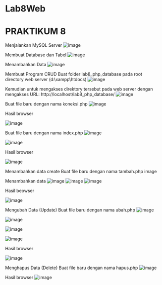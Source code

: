 # Lab8Web
# PRAKTIKUM 8
Menjalankan MySQL Server
![image](https://user-images.githubusercontent.com/101730390/170057417-304223ff-f9e7-497e-85de-d92bd03c51dd.png)


Membuat Database dan Tabel
![image](https://user-images.githubusercontent.com/101730390/170057928-4d466963-1a77-4ee3-a529-53543cc21b64.png)


Menambahkan Data
![image](https://user-images.githubusercontent.com/101730390/170058125-fc0ef167-39a1-4f66-a8d4-097b6ae2957a.png)


Membuat Program CRUD Buat folder lab8_php_database pada root directory web server (d:\xampp\htdocs)
![image](https://user-images.githubusercontent.com/101730390/170058942-2010825a-9efb-4a0e-8fcf-cebd547373b1.png)


Kemudian untuk mengakses direktory tersebut pada web server dengan mengakses URL: http://localhost/lab8_php_database/
![image](https://user-images.githubusercontent.com/101730390/170059091-3ab59c68-d24a-4853-8d43-2cceb583d421.png)


Buat file baru dengan nama koneksi.php
![image](https://user-images.githubusercontent.com/101730390/170060739-9c719d4d-3f66-449f-abda-82f184f32dac.png)

Hasil browser

![image](https://user-images.githubusercontent.com/101730390/170060671-5e78f1c3-1241-46c7-a9ef-463974055c82.png)


Buat file baru dengan nama index.php
![image](https://user-images.githubusercontent.com/101730390/170066314-82135d88-2627-4664-bdbf-3e7a0959dd07.png)


![image](https://user-images.githubusercontent.com/101730390/170066399-5d9f47b4-af0c-427c-9189-ff1d0b397249.png)


Hasil browser

![image](https://user-images.githubusercontent.com/101730390/170066511-13539cfb-69a3-448f-9827-bf20aaa21c88.png)


Menambahkan data create Buat file baru dengan nama tambah.php
image

Menambahkan data
![image](https://user-images.githubusercontent.com/101730390/170076608-0b8d6c06-b396-4cd5-9497-65dd9cbdc63c.png)
![image](https://user-images.githubusercontent.com/101730390/170076661-08196058-1c19-49dc-a210-ebe82252f6db.png)
![image](https://user-images.githubusercontent.com/101730390/170079138-0531071d-29d4-45cd-9a04-390bc5c328f8.png)



Hasil beowser

![image](https://user-images.githubusercontent.com/101730390/170079206-e5d5fb16-9fa8-4870-92fb-ca9c5d91b46c.png)



Mengubah Data (Update) Buat file baru dengan nama ubah.php
![image](https://user-images.githubusercontent.com/101730390/170096557-a1db3c88-8aae-41f0-89fa-8db836284f5a.png)


![image](https://user-images.githubusercontent.com/101730390/170096627-25f01138-a6c6-4e5f-84b5-cef35f6d5d98.png)


![image](https://user-images.githubusercontent.com/101730390/170096685-04d80e8b-877a-44fb-8504-3fce60b3ded8.png)


![image](https://user-images.githubusercontent.com/101730390/170096741-a59d8e5a-0aab-422b-92b0-68e37006b98b.png)


Hasil browser

![image](https://user-images.githubusercontent.com/101730390/170096116-914fa866-0443-47a4-99b4-f55177c6cfb1.png)

Menghapus Data (Delete) Buat file baru dengan nama hapus.php
![image](https://user-images.githubusercontent.com/101730390/170096452-0ccb527b-d95b-4658-8524-da92222f0e94.png)


Hasil browser
![image](https://user-images.githubusercontent.com/101730390/170096364-d48faf07-c2c8-4365-aaae-a3186b71c141.png)


